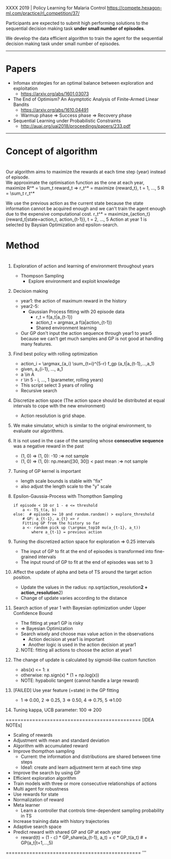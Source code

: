 XXXX 2019 | Policy Learning for Malaria Control
https://compete.hexagon-ml.com/practice/rl_competition/37/

Participants are expected to submit high performing solutions to the sequential decision making task **under small number of episodes**.

We develop the data efficient algorithm to train the agent for the sequential decision making task under small number of episodes.

----
# Papers
- Infomax strategies for an optimal balance between exploration and exploitation
    - https://arxiv.org/abs/1601.03073
- The End of Optimism? An Asymptotic Analysis of Finite-Armed Linear Bandits
    - https://arxiv.org/abs/1610.04491
    - Warmup phase => Success phase => Recovery phase
- Sequential Learning under Probabilistic Constraints
    - http://auai.org/uai2018/proceedings/papers/233.pdf

----
#
# Concept of algorithm
#

Our algorithm aims to maximize the rewards at each time step (year) instead of episode.  
We approximate the optimisation function as the one at each year,  
    maximize R^* = \sum_t reward_t
    => 
    r_t^* = maximize {reward_t}, t = 1, ..., 5
    R = \sum_t r_t^*

We use the previous action as the current state because the state information cannot be acquired enough and we can't train the agent enough due to the expensive computational cost.
    r_t^* = maximize_{action_t} {reward_t|state=action_t, action_{t-1}}, t = 2, ..., 5
Action at year 1 is selected by Baysian Optimization and epsilon-search.


#
# Method
#

1. Exploration of action and learning of environment throughout years
    - Thompson Sampling
        - Explore environment and exploit knowledge

2. Decision making
    - year1: the action of maximum reward in the history
    - year2-5:
        - Gaussian Process fitting with 20 episode data
            - r_t = f(a_t|a_{t-1})
            - action_t = argmax_a f(a|action_{t-1})
            - Shared environment learning
    - Our GP don't input the action sequence through year1 to year5 because we can't get much samples and GP is not good at handling many features.

3. Find best policy with rolling optimization
    - action_i = \argmax_{a_i} \sum_{t=i}^{5-r} f_gp (a_t|a_{t-1},...,a_1)
    - given, a_{i-1}, ..., a_1
    - a \in A
    - r \in 5 - i, ..., 1 (parameter, rolling years)
    - This script select 3 years of rolling
    - Recursive search

3. Discretize action space (The action space should be distributed at equal intervals to cope with the new environment)
    - Action resolution is grid shape.

4. We make simulator, which is similar to the original environment, to evaluate our algorithms.

5. It is not used in the case of the sampling whose **consecutive sequence** was a negative reward in the past
    - (1, 0) => (1, 0): -10 :=> not sample
    - (1, 0) => (1, 0): np.mean([30, 30]) < past mean :=> not sample

6. Tuning of GP kernel is important
    - length scale bounds is stable with "fix"
    - also adjust the length scale to the "y" scale

7. Epsilon-Gaussia-Process with Thompthon Sampling
    ```
    if episode < 10 or 1 - e <= threshold
        a <- TS_t(a, b)
    else:  # episode >= 10 and random.random() > explore_threshold
        # GP: a_{t-1}, a_{t} => r
        Fitting GP from the history so far
        a <- random pick up (\argmax_top10 mu(a_{t-1}, a_t))
            where a_{t-1} = previous action
    ```

8. Tuning the discretized action space for exploration => 0.25 intervals
    - The input of GP to fit at the end of episodes is transformed into fine-grained intervals
    - The input round of GP to fit at the end of episodes was set to 3

9. Affect the update of alpha and beta of TS around the target action position.
    - Update the values in the radius: np.sqrt(action_resolution**2 + action_resolution**2)
    - Change of update varies according to the distance

10. Search action of year 1 with Bayesian optimization under Upper Confidence Bound
    - The fitting at year1 GP is risky
    - => Bayesian Optimization
    - Search wisely and choose max value action in the observations
        - Action decision at year1 is important
        - Another logic is used in the action decision at year1
    2. NOTE: fitting all actions to choose the action at year1

11. The change of update is calculated by sigmoid-like custom function
    - abs(x) <= 1: x
    - otherwise: np.sign(x) * (1 + np.log(x))
    - NOTE: hypabolic tangent (cannot handle a large reward)

13. [FAILED] Use year feature (=state) in the GP fitting
    - 1 => 0.00, 2 => 0.25, 3 => 0.50, 4 => 0.75, 5 =>1.00

14. Tuning kappa, UCB parameter: 100 => 200


==============================================
[IDEA NOTEs]
- Scaling of rewards
- Adjustment with mean and standard deviation
- Algorithm with accumulated reward
- Improve thompthon sampling
    - Current: the information and distributions are shared between time steps
    - Idea1: create and learn adjustment term at each time step
- Improve the search by using GP
- Efficient exploration algorithm
- Train models with three or more consecutive relationships of actions
- Multi agent for robustness
- Use rewards for state
- Normalization of reward
- Meta learner
    - Learn a controller that controls time-dependent sampling probability in TS
- Increase training data with history trajectories
- Adaptive search space
- Predict reward with shared GP and GP at each year
    - reward(t) = (1 - c) * GP_share(a_{t-1}, a_t) + c * GP_t(a_t) # + GP(a_t|t=1,...,5)

==============================================
'''